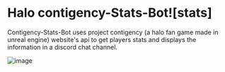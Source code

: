 # Halo contigency-Stats-Bot![stats]
Contigency-Stats-Bot uses project contigency (a halo fan game made in unreal engine) website's api to get players stats and displays the information in a discord chat channel.

![image](https://user-images.githubusercontent.com/25750662/144994158-400d7b07-dfce-460b-b5d7-44e77517b871.JPG)
